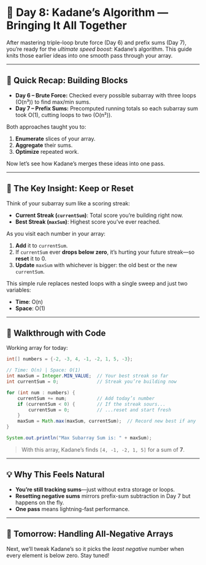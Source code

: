 # 📘 Day 8: Kadane’s Algorithm — Bringing It All Together

After mastering triple-loop brute force (Day 6) and prefix sums (Day 7), you’re ready for the _ultimate speed boost_: Kadane’s algorithm. This guide knits those earlier ideas into one smooth pass through your array.

---

## 🔄 Quick Recap: Building Blocks

- **Day 6 – Brute Force:** Checked every possible subarray with three loops (O(n³)) to find max/min sums.
- **Day 7 – Prefix Sums:** Precomputed running totals so each subarray sum took O(1), cutting loops to two (O(n²)).

Both approaches taught you to:

1. **Enumerate** slices of your array.
2. **Aggregate** their sums.
3. **Optimize** repeated work.

Now let’s see how Kadane’s merges these ideas into one pass.

---

## 🌟 The Key Insight: Keep or Reset

Think of your subarray sum like a scoring streak:

- **Current Streak (`currentSum`)**: Total score you’re building right now.
- **Best Streak (`maxSum`)**: Highest score you’ve ever reached.

As you visit each number in your array:

1. **Add** it to `currentSum`.
2. If `currentSum` ever **drops below zero**, it’s hurting your future streak—so **reset** it to 0.
3. **Update** `maxSum` with whichever is bigger: the old best or the new `currentSum`.

This simple rule replaces nested loops with a single sweep and just two variables:

- **Time**: O(n)
- **Space**: O(1)

---

## 🚀 Walkthrough with Code

Working array for today:

```java
int[] numbers = {-2, -3, 4, -1, -2, 1, 5, -3};
```

```java
// Time: O(n) | Space: O(1)
int maxSum = Integer.MIN_VALUE;  // Your best streak so far
int currentSum = 0;              // Streak you’re building now

for (int num : numbers) {
    currentSum += num;           // Add today’s number
    if (currentSum < 0) {        // If the streak sours...
        currentSum = 0;          // ...reset and start fresh
    }
    maxSum = Math.max(maxSum, currentSum);  // Record new best if any
}

System.out.println("Max Subarray Sum is: " + maxSum);
```

> With this array, Kadane’s finds `[4, -1, -2, 1, 5]` for a sum of **7**.

---

## 💡 Why This Feels Natural

- **You’re still tracking sums**—just without extra storage or loops.
- **Resetting negative sums** mirrors prefix-sum subtraction in Day 7 but happens on the fly.
- **One pass** means lightning-fast performance.

---

## 🔮 Tomorrow: Handling All-Negative Arrays

Next, we’ll tweak Kadane’s so it picks the _least negative_ number when every element is below zero. Stay tuned!
